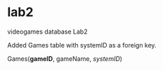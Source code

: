 # lab2
videogames database Lab2

Added Games table with systemID as a foreign key.

Games(<strong>gameID</strong>, gameName, <i>systemID</i>)
